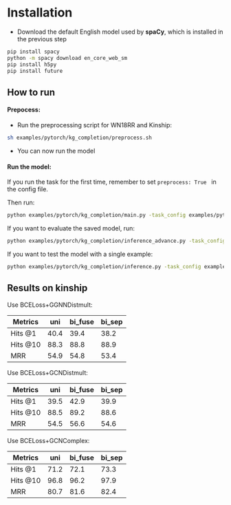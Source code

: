 Installation 
===========
+ Download the default English model used by **spaCy**, which is installed in the previous step 
```bash
pip install spacy
python -m spacy download en_core_web_sm
pip install h5py
pip install future
```

How to run
----------

#### Prepocess:
+ Run the preprocessing script for WN18RR and Kinship: 
```bash
sh examples/pytorch/kg_completion/preprocess.sh
```
+ You can now run the model

#### Run the model:

If you run the task for the first time, remember to set `preprocess: True ` in the config file.

Then run:
```bash
python examples/pytorch/kg_completion/main.py -task_config examples/pytorch/kg_completion/config/kinship.yaml
```

If you want to evaluate the saved model, run:
```bash
python examples/pytorch/kg_completion/inference_advance.py -task_config examples/pytorch/kg_completion/config/kinship.yaml
```

If you want to test the model with a single example:
```bash
python examples/pytorch/kg_completion/inference.py -task_config examples/pytorch/kg_completion/config/kinship.yaml
```
Results on kinship
------------------

Use BCELoss+GGNNDistmult:

| Metrics  |    uni     |    bi_fuse   | bi_sep |
| -------- | ---------- | ------------ | ------ |
| Hits @1  |    40.4    |     39.4     |  38.2  |
| Hits @10 |    88.3    |     88.8     |  88.9  |
|   MRR    |    54.9    |     54.8     |  53.4  |

Use BCELoss+GCNDistmult:

| Metrics  |    uni     |    bi_fuse   | bi_sep |
| -------- | ---------- | ------------ | ------ |
| Hits @1  |    39.5    |     42.9     |  39.9  |
| Hits @10 |    88.5    |     89.2     |  88.6  |
|   MRR    |    54.5    |     56.6     |  54.6  |


Use BCELoss+GCNComplex:

| Metrics  |    uni     |    bi_fuse   | bi_sep |
| -------- | ---------- | ------------ | ------ |
| Hits @1  |    71.2    |     72.1     |  73.3  |
| Hits @10 |    96.8    |     96.2     |  97.9  |
|   MRR    |    80.7    |     81.6     |  82.4  |
